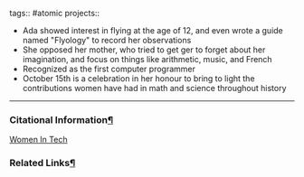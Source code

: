 tags:: #atomic projects::[](https://natmeng.github.io/memx2/atomic/Women_In_Tech/)

 
- Ada showed interest in flying at the age of 12, and even wrote a guide named "Flyology" to record her observations
- She opposed her mother, who tried to get ger to forget about her imagination, and focus on things like arithmetic, music, and French
- Recognized as the first computer programmer
- October 15th is a celebration in her honour to bring to light the contributions women have had in math and science throughout history
---

### Citational Information[¶](https://natmeng.github.io/memx2/sources/Women_In_Tech/#citational-information "Permanent link")

[Women In Tech](https://natmeng.github.io/memx2/sources/Women_In_Tech/) 

### Related Links[¶](https://natmeng.github.io/memx2/atomic/Women_In_Tech/#related-links "Permanent link")

